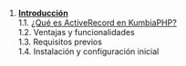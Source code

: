 1. **[Introducción](introduction.md)**  
   1.1. [¿Qué es ActiveRecord en KumbiaPHP?](introduction.md#)  
   1.2. Ventajas y funcionalidades  
   1.3. Requisitos previos  
   1.4. Instalación y configuración inicial  
